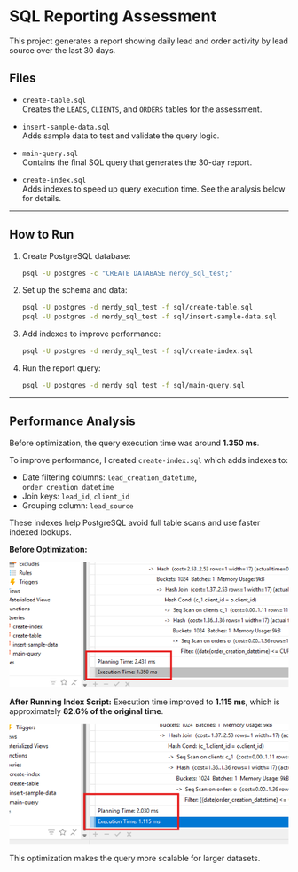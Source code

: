 # SQL Reporting Assessment

This project generates a report showing daily lead and order activity by lead source over the last 30 days.

## Files

- `create-table.sql`  
  Creates the `LEADS`, `CLIENTS`, and `ORDERS` tables for the assessment.

- `insert-sample-data.sql`  
  Adds sample data to test and validate the query logic.

- `main-query.sql`  
  Contains the final SQL query that generates the 30-day report.

- `create-index.sql`  
  Adds indexes to speed up query execution time. See the analysis below for details.


---

## How to Run

1. Create PostgreSQL database:

    ```bash
    psql -U postgres -c "CREATE DATABASE nerdy_sql_test;"
    ````

2. Set up the schema and data:

    ```bash
    psql -U postgres -d nerdy_sql_test -f sql/create-table.sql
    psql -U postgres -d nerdy_sql_test -f sql/insert-sample-data.sql
    ```

3. Add indexes to improve performance:

    ```bash
    psql -U postgres -d nerdy_sql_test -f sql/create-index.sql
    ```

4. Run the report query:

    ```bash
    psql -U postgres -d nerdy_sql_test -f sql/main-query.sql
    ```

---

## Performance Analysis

Before optimization, the query execution time was around **1.350 ms**.

To improve performance, I created `create-index.sql` which adds indexes to:

* Date filtering columns: `lead_creation_datetime`, `order_creation_datetime`
* Join keys: `lead_id`, `client_id`
* Grouping column: `lead_source`

These indexes help PostgreSQL avoid full table scans and use faster indexed lookups.

**Before Optimization:**

![Original execution time](imgs/1.png)

**After Running Index Script:**
Execution time improved to **1.115 ms**, which is approximately **82.6% of the original time**.

![Improved execution time](imgs/2.png)


This optimization makes the query more scalable for larger datasets.